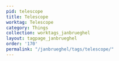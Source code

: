 ```yaml
---
pid: telescope
title: Telescope
worktag: Telescope
category: Things
collection: worktags_janbrueghel
layout: tagpage_janbrueghel
order: '170'
permalink: "/janbrueghel/tags/telescope/"
---
```

